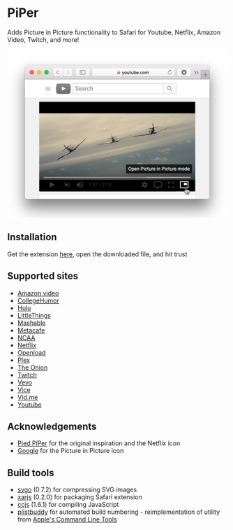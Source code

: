 # PiPer
Adds Picture in Picture functionality to Safari for Youtube, Netflix, Amazon Video, Twitch, and more!

<img src="/promo/Promo-shot.png" alt="Screenshot of PiPer in action" width="512" height="384"/>

## Installation

Get the extension [here](https://s3.amazonaws.com/piper-extension/PiPer.safariextz), open the downloaded file, and hit trust

## Supported sites
* [Amazon video](http://www.amazon.com/PrimeVideo)
* [CollegeHumor](http://www.collegehumor.com)
* [Hulu](http://www.hulu.com)
* [LittleThings](http://www.littlethings.com)
* [Mashable](http://www.mashable.com)
* [Metacafe](http://www.metacafe.com)
* [NCAA](http://www.ncaa.com)
* [Netflix](http://www.netflix.com)
* [Openload](http://www.openload.co)
* [Plex](http://www.plex.tv)
* [The Onion](http://www.theonion.com)
* [Twitch](http://www.twitch.tv)
* [Vevo](http://www.vevo.com)
* [Vice](http://www.vice.com)
* [Vid.me](http://www.vid.me)
* [Youtube](http://www.youtube.com)

## Acknowledgements
* [Pied PíPer](https://github.com/JoeKuhns/PiedPiPer.safariextension) for the original inspiration and the Netflix icon
* [Google](https://github.com/google/material-design-icons) for the Picture in Picture icon

## Build tools
* [svgo](https://github.com/svg/svgo) (0.7.2) for compressing SVG images
* [xarjs](https://github.com/robertknight/xar-js) (0.2.0) for packaging Safari extension
* [ccjs](https://github.com/google/closure-compiler-js) (1.6.1) for compiling JavaScript
* [plistbuddy](https://github.com/amarcu5/PiPer/tree/master/build-tools/) for automated build numbering - reimplementation of utility from [Apple's Command Line Tools](https://developer.apple.com/download/)
